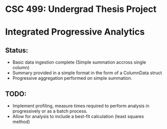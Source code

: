 # CSC 499: Undergrad Thesis Project
# Integrated Progressive Analytics

## Status: 
- Basic data ingestion complete (Simple summation accross single column)
- Summary provided in a simple format in the form of a ColumnData struct
- Progressive aggregation performed on simple summation.

## TODO:
- Implement profiling, measure times required to perform analysis in progressively or as a batch process.
- Allow for analysis to include a best-fit calculation (least squares method)
